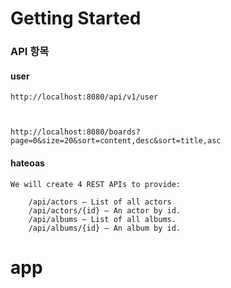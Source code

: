 # Getting Started

### API 항목
#### user
	http://localhost:8080/api/v1/user



	http://localhost:8080/boards?page=0&size=20&sort=content,desc&sort=title,asc




#### hateoas




	We will create 4 REST APIs to provide:

		/api/actors – List of all actors
		/api/actors/{id} – An actor by id.
		/api/albums – List of all albums.
		/api/albums/{id} – An album by id.










# app
